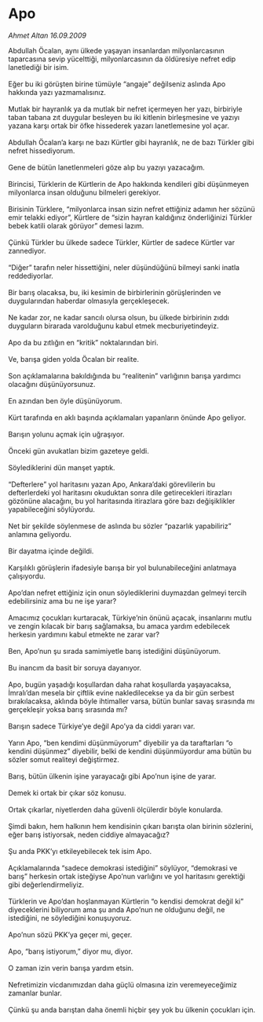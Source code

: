 # Apo

*Ahmet Altan 16.09.2009*

<div class="taraf_structure_2col_1zq">
<div class="margen_n">



 <p>Abdullah Öcalan, aynı ülkede yaşayan insanlardan milyonlarcasının taparcasına sevip yücelttiği, milyonlarcasının da öldüresiye nefret edip lanetlediği bir isim. <br/><br/>Eğer bu iki görüşten birine tümüyle “angaje” değilseniz aslında Apo hakkında yazı yazmamalısınız. <br/><br/>Mutlak bir hayranlık ya da mutlak bir nefret içermeyen her yazı, birbiriyle taban tabana zıt duygular besleyen bu iki kitlenin birleşmesine ve yazıyı yazana karşı ortak bir öfke hissederek yazarı lanetlemesine yol açar. <br/><br/>Abdullah Öcalan’a karşı ne bazı Kürtler gibi hayranlık, ne de bazı Türkler gibi nefret hissediyorum. <br/><br/>Gene de bütün lanetlenmeleri göze alıp bu yazıyı yazacağım. <br/><br/>Birincisi, Türklerin de Kürtlerin de Apo hakkında kendileri gibi düşünmeyen milyonlarca insan olduğunu bilmeleri gerekiyor. <br/><br/>Birisinin Türklere, “milyonlarca insan sizin nefret ettiğiniz adamın her sözünü emir telakki ediyor”, Kürtlere de “sizin hayran kaldığınız önderliğinizi Türkler bebek katili olarak görüyor” demesi lazım. <br/><br/>Çünkü Türkler bu ülkede sadece Türkler, Kürtler de sadece Kürtler var zannediyor. <br/><br/>“Diğer” tarafın neler hissettiğini, neler düşündüğünü bilmeyi sanki inatla reddediyorlar. <br/><br/>Bir barış olacaksa, bu, iki kesimin de birbirlerinin görüşlerinden ve duygularından haberdar olmasıyla gerçekleşecek. <br/><br/>Ne kadar zor, ne kadar sancılı olursa olsun, bu ülkede birbirinin zıddı duyguların birarada varolduğunu kabul etmek mecburiyetindeyiz. <br/><br/>Apo da bu zıtlığın en “kritik” noktalarından biri. <br/><br/>Ve, barışa giden yolda Öcalan bir realite. <br/><br/>Son açıklamalarına bakıldığında bu “realitenin” varlığının barışa yardımcı olacağını düşünüyorsunuz. <br/><br/>En azından ben öyle düşünüyorum. <br/><br/>Kürt tarafında en aklı başında açıklamaları yapanların önünde Apo geliyor. <br/><br/>Barışın yolunu açmak için uğraşıyor. <br/><br/>Önceki gün avukatları bizim gazeteye geldi. <br/><br/>Söylediklerini dün manşet yaptık. <br/><br/>“Defterlere” yol haritasını yazan Apo, Ankara’daki görevlilerin bu defterlerdeki yol haritasını okuduktan sonra dile getirecekleri itirazları gözönüne alacağını, bu yol haritasında itirazlara göre bazı değişiklikler yapabileceğini söylüyordu. <br/><br/>Net bir şekilde söylenmese de aslında bu sözler “pazarlık yapabiliriz” anlamına geliyordu. <br/><br/>Bir dayatma içinde değildi. <br/><br/>Karşılıklı görüşlerin ifadesiyle barışa bir yol bulunabileceğini anlatmaya çalışıyordu. <br/><br/>Apo’dan nefret ettiğiniz için onun söylediklerini duymazdan gelmeyi tercih edebilirsiniz ama bu ne işe yarar? <br/><br/>Amacımız çocukları kurtaracak, Türkiye’nin önünü açacak, insanlarını mutlu ve zengin kılacak bir barış sağlamaksa, bu amaca yardım edebilecek herkesin yardımını kabul etmekte ne zarar var? <br/><br/>Ben, Apo’nun şu sırada samimiyetle barış istediğini düşünüyorum. <br/><br/>Bu inancım da basit bir soruya dayanıyor. <br/><br/>Apo, bugün yaşadığı koşullardan daha rahat koşullarda yaşayacaksa, İmralı’dan mesela bir çiftlik evine nakledilecekse ya da bir gün serbest bırakılacaksa, aklında böyle ihtimaller varsa, bütün bunlar savaş sırasında mı gerçekleşir yoksa barış sırasında mı? <br/><br/>Barışın sadece Türkiye’ye değil Apo’ya da ciddi yararı var. <br/><br/>Yarın Apo, “ben kendimi düşünmüyorum” diyebilir ya da taraftarları “o kendini düşünmez” diyebilir, belki de kendini düşünmüyordur ama bütün bu sözler somut realiteyi değiştirmez. <br/><br/>Barış, bütün ülkenin işine yarayacağı gibi Apo’nun işine de yarar. <br/><br/>Demek ki ortak bir çıkar söz konusu. <br/><br/>Ortak çıkarlar, niyetlerden daha güvenli ölçülerdir böyle konularda. <br/><br/>Şimdi bakın, hem halkının hem kendisinin çıkarı barışta olan birinin sözlerini, eğer barış istiyorsak, neden ciddiye almayacağız? <br/><br/>Şu anda PKK’yı etkileyebilecek tek isim Apo. <br/><br/>Açıklamalarında “sadece demokrasi istediğini” söylüyor, “demokrasi ve barış” herkesin ortak isteğiyse Apo’nun varlığını ve yol haritasını gerektiği gibi değerlendirmeliyiz. <br/><br/>Türklerin ve Apo’dan hoşlanmayan Kürtlerin “o kendisi demokrat değil ki” diyeceklerini biliyorum ama şu anda Apo’nun ne olduğunu değil, ne istediğini, ne söylediğini konuşuyoruz. <br/><br/>Apo’nun sözü PKK’ya geçer mi, geçer. <br/><br/>Apo, “barış istiyorum,” diyor mu, diyor. <br/><br/>O zaman izin verin barışa yardım etsin. <br/><br/>Nefretimizin vicdanımızdan daha güçlü olmasına izin veremeyeceğimiz zamanlar bunlar.<br/><br/>Çünkü şu anda barıştan daha önemli hiçbir şey yok bu ülkenin çocukları için.</p>
<br/>
<br/>
<br/>



<br/>


<div id="taraf_not">
</div>

</div>


</div>
